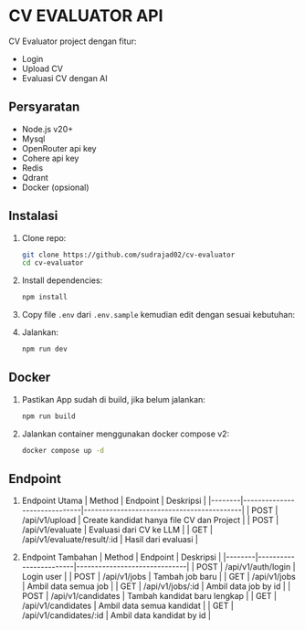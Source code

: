 # CV EVALUATOR API

CV Evaluator project dengan fitur:
- Login
- Upload CV
- Evaluasi CV dengan AI

## **Persyaratan**
- Node.js v20+
- Mysql
- OpenRouter api key
- Cohere api key
- Redis
- Qdrant
- Docker (opsional)

## **Instalasi**
1. Clone repo:
   ```bash
   git clone https://github.com/sudrajad02/cv-evaluator
   cd cv-evaluator
   ```

2. Install dependencies:
   ```bash
   npm install
   ```

3. Copy file `.env` dari `.env.sample` kemudian edit dengan sesuai kebutuhan:

4. Jalankan:
   ```bash
   npm run dev
   ```

## **Docker**
1. Pastikan App sudah di build, jika belum jalankan:
   ```bash
   npm run build
   ```

2. Jalankan container menggunakan docker compose v2:
   ```bash
   docker compose up -d
   ```

## **Endpoint**
1. Endpoint Utama
| Method | Endpoint                     | Deskripsi                                 |
|--------|------------------------------|-------------------------------------------|
| POST   | /api/v1/upload               | Create kandidat hanya file CV dan Project |
| POST   | /api/v1/evaluate             | Evaluasi dari CV ke LLM                   |
| GET    | /api/v1/evaluate/result/:id  | Hasil dari evaluasi                       |

2. Endpoint Tambahan
| Method | Endpoint               | Deskripsi                    |
|--------|------------------------|------------------------------|
| POST   | /api/v1/auth/login     | Login user                   |
| POST   | /api/v1/jobs           | Tambah job baru              |
| GET    | /api/v1/jobs           | Ambil data semua job         |
| GET    | /api/v1/jobs/:id       | Ambil data job by id         |
| POST   | /api/v1/candidates     | Tambah kandidat baru lengkap |
| GET    | /api/v1/candidates     | Ambil data semua kandidat    |
| GET    | /api/v1/candidates/:id | Ambil data kandidat by id    |